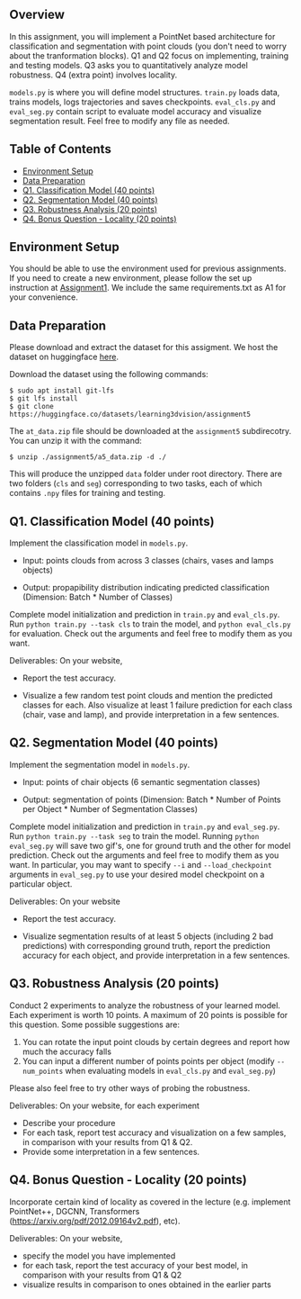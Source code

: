 ## Overview
In this assignment, you will implement a PointNet based architecture for classification and segmentation with point clouds (you don't need to worry about the tranformation blocks). Q1 and Q2 focus on implementing, training and testing models. Q3 asks you to quantitatively analyze model robustness. Q4 (extra point) involves locality. 

`models.py` is where you will define model structures. `train.py` loads data, trains models, logs trajectories and saves checkpoints. `eval_cls.py` and `eval_seg.py` contain script to evaluate model accuracy and visualize segmentation result. Feel free to modify any file as needed.

## Table of Contents

- [Environment Setup](#environment-setup)
- [Data Preparation](#data-preparation)
- [Q1. Classification Model (40 points)](#q1-classification-model-40-points)
- [Q2. Segmentation Model (40 points)](#q2-segmentation-model-40-points)
- [Q3. Robustness Analysis (20 points)](#q3-robustness-analysis-20-points)
- [Q4. Bonus Question - Locality (20 points)](#q4-bonus-question---locality-20-points)

## Environment Setup
You should be able to use the environment used for previous assignments. If you need to create a new environment, please follow the set up instruction at [Assignment1](https://github.com/learning3d/assignment1). We include the same requirements.txt as A1 for your convenience.

## Data Preparation
Please download and extract the dataset for this assigment. We host the dataset on huggingface [here](https://huggingface.co/datasets/learning3dvision/assignment5/tree/main).

Download the dataset using the following commands:
```
$ sudo apt install git-lfs
$ git lfs install
$ git clone https://huggingface.co/datasets/learning3dvision/assignment5
```

The `at_data.zip` file should be downloaded at the `assignment5` subdirecotry. You can unzip it with the command:
```
$ unzip ./assignment5/a5_data.zip -d ./
```
This will produce the unzipped `data` folder under root directory. There are two folders (`cls` and `seg`) corresponding to two tasks, each of which contains `.npy` files for training and testing.



## Q1. Classification Model (40 points)
Implement the classification model in `models.py`.

- Input: points clouds from across 3 classes (chairs, vases and lamps objects)

- Output: propapibility distribution indicating predicted classification (Dimension: Batch * Number of Classes)

Complete model initialization and prediction in `train.py` and `eval_cls.py`. Run `python train.py --task cls` to train the model, and `python eval_cls.py` for evaluation. Check out the arguments and feel free to modify them as you want.

Deliverables: On your website, 

- Report the test accuracy.

- Visualize a few random test point clouds and mention the predicted classes for each. Also visualize at least 1 failure prediction for each class (chair, vase and lamp),  and provide interpretation in a few sentences.  

## Q2. Segmentation Model (40 points) 
Implement the segmentation model in `models.py`.  

- Input: points of chair objects (6 semantic segmentation classes) 

- Output: segmentation of points (Dimension: Batch * Number of Points per Object * Number of Segmentation Classes)

Complete model initialization and prediction in `train.py` and `eval_seg.py`. Run `python train.py --task seg` to train the model. Running `python eval_seg.py` will save two gif's, one for ground truth and the other for model prediction. Check out the arguments and feel free to modify them as you want. In particular, you may want to specify `--i` and `--load_checkpoint` arguments in `eval_seg.py` to use your desired model checkpoint on a particular object.

Deliverables: On your website 

- Report the test accuracy.

- Visualize segmentation results of at least 5 objects (including 2 bad predictions) with corresponding ground truth, report the prediction accuracy for each object, and provide interpretation in a few sentences.
  
## Q3. Robustness Analysis (20 points) 
Conduct 2 experiments to analyze the robustness of your learned model. Each experiment is worth 10 points. A maximum of 20 points is possible for this question. Some possible suggestions are:
1. You can rotate the input point clouds by certain degrees and report how much the accuracy falls
2. You can input a different number of points points per object (modify `--num_points` when evaluating models in `eval_cls.py` and `eval_seg.py`)

Please also feel free to try other ways of probing the robustness. 

Deliverables: On your website, for each experiment

- Describe your procedure 
- For each task, report test accuracy and visualization on a few samples, in comparison with your results from Q1 & Q2.
- Provide some interpretation in a few sentences.

## Q4. Bonus Question - Locality (20 points)
Incorporate certain kind of locality as covered in the lecture (e.g. implement PointNet++, DGCNN, Transformers (https://arxiv.org/pdf/2012.09164v2.pdf), etc).

Deliverables: On your website, 

- specify the model you have implemented
- for each task, report the test accuracy of your best model, in comparison with your results from Q1 & Q2
- visualize results in comparison to ones obtained in the earlier parts
